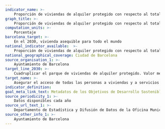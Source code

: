 ```yaml
---
indicator_name: >-
    Proporción de viviendas de alquiler protegido con respecto al total del parque de viviendas principales
graph_title: >-
    Proporción de viviendas de alquiler protegido con respecto al total del parque de viviendas principales
computation_units: >-
    Porcentaje
barcelona_target: >-
    En el 2030, vivienda asequible para todo el mundo
national_indicator_available:  >-
    Proporción de viviendas de alquiler protegido con respecto al total del parque de viviendas principales
national_geographical_coverage: Ciudad de Barcelona 
source_organisation_1: >-
    Ayuntamiento de Barcelona
target_line_2030: >-
    Cuadruplicar el parque de viviendas de alquiler protegido. Valor meta 2030: Superior al 5%
target_name: >-
    Asegurar el acceso de todas las personas a viviendas y a servicios básicos adecuados, seguros y asequibles, y mejorar los barrios marginales
indicator_definition:
goal_meta_link_text: Metadatos de los Objetivos de Desarrollo Sostenible de las Naciones Unidas (pdf 894kB)
source_periodicity_1: >-
    Datos disponibles cada año
source_url_text_1: >-
    Departamento de Estadística y Difusión de Datos de la Oficina Municipal de Datos
source_other_info_1: >-
    Ayuntamiento de Barcelona
---
```

